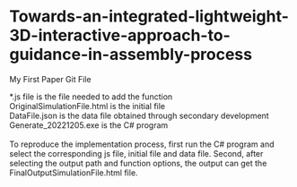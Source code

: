 # Towards-an-integrated-lightweight-3D-interactive-approach-to-guidance-in-assembly-process
My First Paper Git File

*.js file is the file needed to add the function\
OriginalSimulationFile.html is the initial file\
DataFile.json is the data file obtained through secondary development\
Generate_20221205.exe is the C# program\
\
To reproduce the implementation process, first run the C# program and select the corresponding js file, initial file and data file. Second, after selecting the output path and function options, the output can get the FinalOutputSimulationFile.html file.
